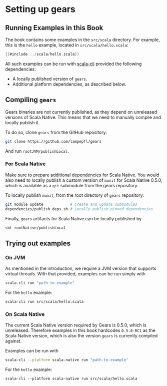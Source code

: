 # Setting up gears

## Running Examples in this Book

The book contains some examples in the `src/scala` directory.
For example, this is the `hello` example, located in `src/scala/hello.scala`:

```scala 3
{{#include ../scala/hello.scala}}
```

All such examples can be run with [scala-cli](https://scala-cli.virtuslab.org)
provided the following dependencies:
- A locally published version of `gears`.
- Additional platform dependencies, as described below.

## Compiling `gears`

Gears binaries are not currently published, as they depend on unreleased versions of Scala Native.
This means that we need to manually compile and locally publish it.

To do so, clone `gears` from the GitHub repository:
```bash
git clone https://github.com/lampepfl/gears
```

And run `rootJVM/publishLocal`.

### For Scala Native

Make sure to prepare additional [dependencies](https://scala-native.org/en/stable/user/setup.html) for Scala Native.
You would also need to locally publish a custom version of `munit` for Scala Native 0.5.0, which is available as a
`git` submodule from the gears repository.

To locally publish `munit`, from the root directory of `gears` repository:
```bash
git module update            # Create and update submodules
dependencies/publish_deps.sh # Locally publish pinned dependencies
```

Finally, `gears` artifacts for Scala Native can be locally published by
```bash
sbt rootNative/publishLocal
```

## Trying out examples

### On JVM

As mentioned in the introduction, we require a JVM version that supports virtual threads.
With that provided, examples can be run simply with
```bash
scala-cli run "path-to-example"
```
For the `hello` example:
```
scala-cli run src/scala/hello.scala
```

### On Scala Native

The current Scala Native version required by Gears is 0.5.0, which is unreleased.
Therefore examples in this book hardcodes `0.5.0-RC1` as the Scala Native version, which
is also the version `gears` is currently compiled against.

Examples can be run with
```bash
scala-cli --platform scala-native run "path-to-example"
```
For the `hello` example:
```
scala-cli --platform scala-native run src/scala/hello.scala
```
